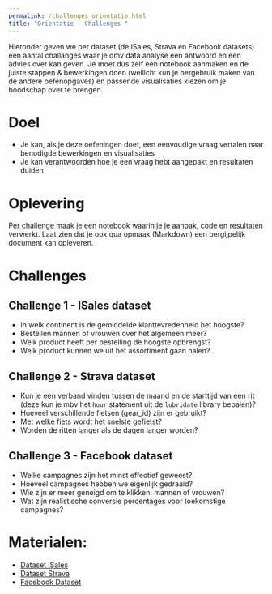 ```yaml
---
permalink: /challenges_orientatie.html
title: "Orientatie - Challenges "
---
```


Hieronder geven we per dataset (de iSales, Strava en Facebook datasets) een aantal challanges waar je dmv data analyse een antwoord en een advies over kan geven. Je moet dus zelf een notebook aanmaken en de juiste stappen & bewerkingen doen (wellicht kun je hergebruik maken van de andere oefenopgaves) en passende visualisaties kiezen om je boodschap over te brengen.

# Doel
- Je kan, als je deze oefeningen doet, een eenvoudige vraag vertalen naar benodigde bewerkingen en visualisaties
- Je kan verantwoorden hoe je een vraag hebt aangepakt en resultaten duiden

# Oplevering
Per challenge maak je een notebook waarin je je aanpak, code en resultaten verwerkt. Laat zien dat je ook qua opmaak (Markdown) een bergijpelijk document kan opleveren.

# Challenges
## Challenge 1 - ISales dataset
- In welk continent is de gemiddelde klanttevredenheid het hoogste?
- Bestellen mannen of vrouwen over het algemeen meer?
- Welk product heeft per bestelling de hoogste opbrengst?
- Welk product kunnen we uit het assortiment gaan halen?

## Challenge 2 - Strava dataset
- Kun je een verband vinden tussen de maand en de starttijd van een rit (deze kun je mbv het `hour` statement uit de `lubridate` library bepalen)?
- Hoeveel verschillende fietsen (gear_id) zijn er gebruikt?
- Met welke fiets wordt het snelste gefietst?
- Worden de ritten langer als de dagen langer worden?

## Challenge 3 - Facebook dataset

- Welke campagnes zijn het minst effectief geweest?
- Hoeveel campagnes hebben we eigenlijk gedraaid?
- Wie zijn er meer geneigd om te klikken: mannen of vrouwen?
- Wat zijn realistische conversie percentages voor toekomstige campagnes?

# Materialen:
- [Dataset iSales](/assets/file/dataset_verkopen.xlsx)
- [Dataset Strava](/assets/file/dataset_mystravadata.csv)
- [Facebook Dataset](/assets/file/KAG_conversion_data.csv)

